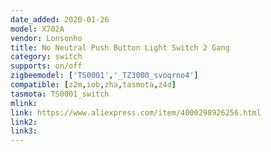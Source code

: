 ```yaml
---
date_added: 2020-01-26
model: X702A
vendor: Lonsonho
title: No Neutral Push Button Light Switch 2 Gang
category: switch
supports: on/off
zigbeemodel: ['TS0001','_TZ3000_svoqrno4']
compatible: [z2m,iob,zha,tasmota,z4d]
tasmota: TS0001_switch
mlink: 
link: https://www.aliexpress.com/item/4000298926256.html
link2: 
link3: 
---
```

